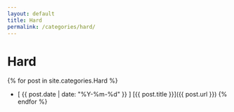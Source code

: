 ```yaml
---
layout: default
title: Hard
permalink: /categories/hard/
---
```


# Hard
{% for post in site.categories.Hard %}
- [ {{ post.date | date: "%Y-%m-%d" }} ] [{{ post.title }}]({{ post.url }})
{% endfor %}
